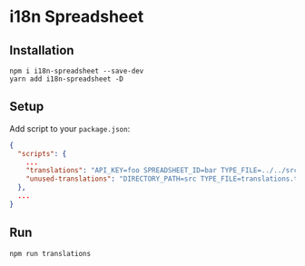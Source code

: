 # i18n Spreadsheet

## Installation

```
npm i i18n-spreadsheet --save-dev
yarn add i18n-spreadsheet -D
```

## Setup

Add script to your `package.json`:

```json
{
  "scripts": {
    ...
    "translations": "API_KEY=foo SPREADSHEET_ID=bar TYPE_FILE=../../src/translations.ts TRANSLATION_FILE=../../locales/{LANGUAGE_CODE}/common.json npm run --prefix node_modules/i18n-spreadsheet generate-translations",
    "unused-translations": "DIRECTORY_PATH=src TYPE_FILE=translations.ts npm run find-unused-translations",
  },
  ...
}
```

## Run

```
npm run translations
```

